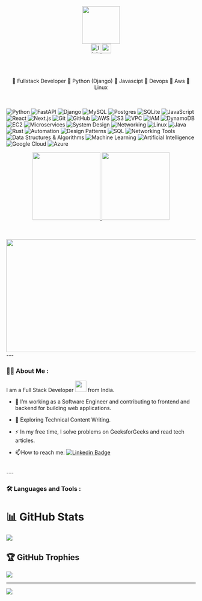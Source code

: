 
<div id="header" align="center">
  <img src="https://media.giphy.com/media/v1.Y2lkPTc5MGI3NjExZ3R1M3BranIwY2xuNnRzbWk1cDh2ZGJxaWh4aG5lcXhsYWhxenA2MyZlcD12MV9pbnRlcm5hbF9naWZfYnlfaWQmY3Q9cw/M9gbBd9nbDrOTu1Mqx/giphy.gif" width="100"/>
</div>


<div align="center">
  <a href="https://www.linkedin.com/in/vidyansh-tripathi-2359822a4/" target="_blank">
    <img src="https://img.shields.io/static/v1?message=LinkedIn&logo=linkedin&label=&color=0077B5&logoColor=white&labelColor=&style=for-the-badge" height="25" alt="linkedin logo"  />
  </a>
  <a href="vidyansht@gamil.com" target="_blank">
    <img src="https://img.shields.io/static/v1?message=Gmail&logo=gmail&label=&color=D14836&logoColor=white&labelColor=&style=for-the-badge" height="25" alt="gmail logo"  />
  </a>

</div>

<br><br>

<div align="center">
🏮 Fullstack Developer
🏮 Python (Django)
🏮 Javascipt
🏮 Devops
🏮 Aws 
🏮 Linux
</div>
<br> <br>

![Python](https://img.shields.io/badge/Python-%233572A0.svg?style=for-the-badge&logo=python&logoColor=white) 
![FastAPI](https://img.shields.io/badge/FastAPI-%23F3F4F6.svg?style=for-the-badge&logo=fastapi&logoColor=black) 
![Django](https://img.shields.io/badge/Django-%23092E20.svg?style=for-the-badge&logo=django&logoColor=white) 
![MySQL](https://img.shields.io/badge/MySQL-%2300f.svg?style=for-the-badge&logo=mysql&logoColor=white) 
![Postgres](https://img.shields.io/badge/Postgres-%23316192.svg?style=for-the-badge&logo=postgresql&logoColor=white) 
![SQLite](https://img.shields.io/badge/SQLite-%2307405e.svg?style=for-the-badge&logo=sqlite&logoColor=white) 
![JavaScript](https://img.shields.io/badge/JavaScript-%23323330.svg?style=for-the-badge&logo=javascript&logoColor=%23F7DF1E) 
![React](https://img.shields.io/badge/React-%2361DAFB.svg?style=for-the-badge&logo=react&logoColor=black) 
![Next.js](https://img.shields.io/badge/Next.js-black?style=for-the-badge&logo=next.js&logoColor=white) 
![Git](https://img.shields.io/badge/Git-%23F05032.svg?style=for-the-badge&logo=git&logoColor=white) 
![GitHub](https://img.shields.io/badge/GitHub-%23121011.svg?style=for-the-badge&logo=github&logoColor=white) 
![AWS](https://img.shields.io/badge/AWS-%23FF9900.svg?style=for-the-badge&logo=amazon-aws&logoColor=white) 
![S3](https://img.shields.io/badge/Amazon%20S3-%234285F4.svg?style=for-the-badge&logo=amazon-s3&logoColor=white) 
![VPC](https://img.shields.io/badge/AWS%20VPC-%234285F4.svg?style=for-the-badge&logo=amazon-aws&logoColor=white)
![IAM](https://img.shields.io/badge/AWS%20IAM-%234285F4.svg?style=for-the-badge&logo=amazon-aws&logoColor=white) 
![DynamoDB](https://img.shields.io/badge/Amazon%20DynamoDB-4053D6?style=for-the-badge&logo=Amazon%20DynamoDB&logoColor=white)
![EC2](https://img.shields.io/badge/Amazon%20EC2-%234285F4.svg?style=for-the-badge&logo=amazon-ec2&logoColor=white) 
![Microservices](https://img.shields.io/badge/Microservices-%236DB33F.svg?style=for-the-badge) 
![System Design](https://img.shields.io/badge/System%20Design-%236DB33F.svg?style=for-the-badge) 
![Networking](https://img.shields.io/badge/Networking-%236DB33F.svg?style=for-the-badge) 
![Linux](https://img.shields.io/badge/Linux-FCC624?style=for-the-badge&logo=linux&logoColor=black) 
![Java](https://img.shields.io/badge/Java-%23E34F26.svg?style=for-the-badge&logo=openjdk&logoColor=white) 
![Rust](https://img.shields.io/badge/Rust-%23403B2A.svg?style=for-the-badge&logo=rust&logoColor=%23FFFFFF) 
![Automation](https://img.shields.io/badge/Automation-%2300BFFF.svg?style=for-the-badge) 
![Design Patterns](https://img.shields.io/badge/Design%20Patterns-%23FF9900.svg?style=for-the-badge) 
![SQL](https://img.shields.io/badge/SQL-%234F5B93.svg?style=for-the-badge&logo=postgresql&logoColor=white) 
![Networking Tools](https://img.shields.io/badge/Networking%20Tools-%239B59C1.svg?style=for-the-badge) 
![Data Structures & Algorithms](https://img.shields.io/badge/DSA-%23F39C12.svg?style=for-the-badge) 
![Machine Learning](https://img.shields.io/badge/Machine%20Learning-%233F51B5.svg?style=for-the-badge) 
![Artificial Intelligence](https://img.shields.io/badge/Artificial%20Intelligence-%2300C853.svg?style=for-the-badge) 
![Google Cloud](https://img.shields.io/badge/Google%20Cloud-%234285F4.svg?style=for-the-badge&logo=google-cloud&logoColor=white) 
![Azure](https://img.shields.io/badge/Azure-%230072C6.svg?style=for-the-badge&logo=azure-devops&logoColor=white)


<p align="center">
<a href="https://github.com/vidyansh07">
  <img height="180em" src="https://github-readme-stats-eight-theta.vercel.app/api?username=vidyansh07&show_icons=true&theme=radical&include_all_commits=true&count_private=true"/>
  <img height="180em" src="https://github-readme-stats-eight-theta.vercel.app/api/top-langs/?username=vidyansh07&layout=compact&langs_count=8&theme=radical&hide=cmake"/>
</a>
</p>
<br><br>

<div align="center">
  <img src="https://media.giphy.com/media/dWesBcTLavkZuG35MI/giphy.gif" width="600" height="300"/>
</div>
---

### :woman_technologist: About Me :

I am a Full Stack Developer <img src="https://media.giphy.com/media/WUlplcMpOCEmTGBtBW/giphy.gif" width="30"> from India.
- :telescope: I’m working as a Software Engineer and contributing to frontend and backend for building web applications.

- :seedling: Exploring Technical Content Writing.

- :zap: In my free time, I solve problems on GeeksforGeeks and read tech articles.

- :mailbox:How to reach me: [![Linkedin Badge](https://img.shields.io/badge/-kakbar-blue?style=flat&logo=Linkedin&logoColor=white)](your-linkedin-url)


<br>
---

### :hammer_and_wrench: Languages and Tools :


  # 📊 GitHub Stats

![](https://github-readme-streak-stats.herokuapp.com/?user=vidyansh07&theme=dark&hide_border=false)<br/>

## 🏆 GitHub Trophies

![](https://github-profile-trophy.vercel.app/?username=vidyansh07&theme=onedark&no-frame=false&no-bg=true&margin-w=4)

---

[![](https://visitcount.itsvg.in/api?id=vidyansh07&icon=1&color=2)](https://visitcount.itsvg.in)
